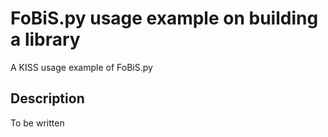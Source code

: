 # FoBiS.py usage example on building a library

A KISS usage example of FoBiS.py

## Description

To be written
